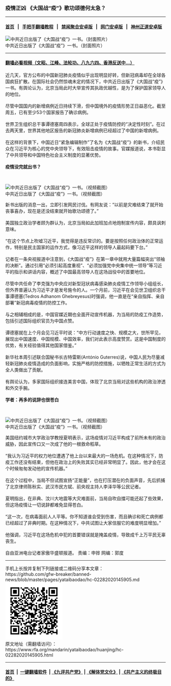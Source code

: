 ### 疫情正凶 《大国战“疫”》歌功颂德何太急？
------------------------

#### [首页](https://github.com/gfw-breaker/banned-news/blob/master/README.md) &nbsp;&nbsp;|&nbsp;&nbsp; [手把手翻墙教程](https://github.com/gfw-breaker/guides/wiki) &nbsp;&nbsp;|&nbsp;&nbsp; [禁闻聚合安卓版](https://github.com/gfw-breaker/bn-android) &nbsp;&nbsp;|&nbsp;&nbsp; [网门安卓版](https://github.com/oGate2/oGate) &nbsp;&nbsp;|&nbsp;&nbsp; [神州正道安卓版](https://github.com/SzzdOgate/update) 



<div id="headerimg">
 <img alt="中共近日出版了《大国战“疫”》一书。（封面照片）" src="https://www.rfa.org/mandarin/yataibaodao/huanjing/hc-02282020145905.html/daguozhanyi-692x450.jpg/@@images/307a0104-773c-4135-8a5d-4c002028e5f2.jpeg" title="中共近日出版了《大国战“疫”》一书。（封面照片）"/>
 <div id="headerimgcontents">
  <div id="headerimgcaption">
   <span>
    中共近日出版了《大国战“疫”》一书。（封面照片）
   </span>
   <!-- zoomattribute -->
  </div>
  <!-- headerimgcaption -->
 </div>
 <!-- headerimagecontents -->
</div>

<hr/>


#### [翻墙必看视频（文昭、江峰、法轮功、八九六四、香港反送中...）](https://github.com/gfw-breaker/banned-news/blob/master/pages/link3.md)

<div id="storytext">
 <div>
  <div class="slot_header">
  </div>
 </div>
 <p>
  近几天，官方公布的中国新冠肺炎疫情似乎出现明显好转，但新冠病毒却在全球各国疯狂扩散。在国际社会仍然惊魂未定的情况下，中共近日出版了《大国战“疫”》一书。有舆论认为，北京当局此时大举宣传其执政优越性，是为了保护国家领导人的地位。
  <br/>
  <br/>
  尽管中国国内的新增病例近日持续下滑，但中国境外的疫情形势正日益恶化。截至周五，已有至少53个国家报告了确诊病例。
  <br/>
  <br/>
  世界卫生组织总干事谭德塞周四表示，全球正处于疫情防控的“决定性时刻”。在过去两天里，世界其他地区报告的新冠肺炎新增病例已经超过了中国的新增病例。
  <br/>
  <br/>
  在这样的背景下，中国近日“紧急编辑制作”了名为《大国战“疫”》的新书，介绍民众在习近平为核心的党中央领导下，有效阻击疫情的故事。官媒报道说，本书彰显了中共领导和中国特色社会主义制度的显著优势。
  <br/>
  <br/>
  <b>
   疫情没完就出书？
  </b>
 </p>
 <p>
  <b>
  </b>
  <br/>
  <div class="image-inline captioned" style="width:622px;">
   <div style="width:622px;">
    <img alt="中共近日出版了《大国战“疫”》一书。（视频截图）" src="https://www.rfa.org/mandarin/yataibaodao/huanjing/hc-02282020145905.html/1582718124704_132.png" title="中共近日出版了《大国战“疫”》一书。（视频截图）"/>
   </div>
   <div class="image-caption">
    <span style="width:622px;">
     中共近日出版了《大国战“疫”》一书。（视频截图）
    </span>
    <span class="copyright">
    </span>
   </div>
  </div>
 </p>
 <p>
  新书出版的消息一出，立即引发网民讨伐。有网友说：“以前是灾难结束了就开始丧事喜办，现在是还没结束就开始歌功颂德了。”
  <br/>
  <br/>
  美国独立政治学者顾为群认为，北京当局如此加班加点地炮制宣传内容，颇具讽刺意味。
  <br/>
  <br/>
  “在这个节点上吹嘘习近平，我觉得是违反常识的。要是按照任何政治体的正常运作，特别是民主国家的运作方式，像习近平这样的领导人最起码要下台。”
  <br/>
  <br/>
  记者在一条央视报道中注意到，《大国战“疫”》在第一章中就用大量篇幅突出“领袖的决断”。通过引用“必须引起高度重视”、“必须加强党中央集中统一领导”等习近平的指示和讲话内容，概述了中国最高领导人在这场战役中的首要地位。
  <br/>
  <br/>
  尽管中共任命了李克强为中央应对新型冠状病毒感染肺炎疫情工作领导小组组长，但外界普遍认为习近平才是发号施令的人。一个月前，习近平在会见世卫组织总干事谭德塞(Tedros Adhanom Ghebreyesus)时强调，他一直是在“亲自指挥、亲自部署”新冠病毒疫情的防控工作。
  <br/>
  <br/>
  与之相辅相成的是，中国官媒近期也全面开动宣传机器，为当局的防疫工作造势，包括引述国际组织官员为中国点赞。
  <br/>
  <br/>
  谭德塞就在上个月会见习近平时说：“中方行动速度之快、规模之大，世所罕见，展现出中国速度、中国规模、中国效率，我们对此表示高度赞赏。这是中国制度的优势，有关经验值得其他国家借鉴。”
  <br/>
  <br/>
  新华社本周引述联合国秘书长古特雷斯(António Guterres)说，中国人民为尽量减轻新冠肺炎疫情造成的负面影响，实施严格的防控措施，以牺牲正常生活的方式为全人类做出了贡献。
  <br/>
  <br/>
  有舆论认为，多家国际组织接连美言中国，体现了北京当局对这些机构的政治渗透和外交手腕。
  <br/>
  <br/>
  <b>
   学者：再多的说辞也很苍白
  </b>
 </p>
 <p>
  <b>
  </b>
  <br/>
  <div class="image-inline captioned" style="width:622px;">
   <div style="width:622px;">
    <img alt="中共近日出版了《大国战“疫”》一书。（视频截图）" src="https://www.rfa.org/mandarin/yataibaodao/huanjing/hc-02282020145905.html/unnamed.jpg" title="中共近日出版了《大国战“疫”》一书。（视频截图）"/>
   </div>
   <div class="image-caption">
    <span style="width:622px;">
     中共近日出版了《大国战“疫”》一书。（视频截图）
    </span>
    <span class="copyright">
    </span>
   </div>
  </div>
 </p>
 <p>
  美国纽约城市大学政治学教授夏明表示，这场疫情对习近平构成了前所未有的政治威胁，因此宣传口又一次成了他的一根救命稻草。
  <br/>
  <br/>
  “我认为习近平的权力地位遭遇了他上台以来最大的一场危机。在这种情况下，防疫工作还没有结束，但他在政治上的失败其实已经非常明显了。因此，他才会在这个时候匆匆发动他的宣传机器。”
  <br/>
  <br/>
  在这个过程中，当局不但试图宣扬“正能量”，也在打压潜在的负面声音，先后抓捕了北京律师陈秋实、武汉市民方斌、前央视主持人李泽华等公民记者。
  <br/>
  <br/>
  夏明指出，在非典、汶川大地震等大灾难面前，当局自吹自擂可能还起了些效果，但这场疫情让一切说辞都难免显得苍白。
  <br/>
  <br/>
  “这一次，在病毒面前人人平等。你不知道谁会受到伤害，而且确诊和死亡病例都已经超过了非典时期。在这种情况下，中共试图让大家信服它的难度明显增加。”
  <br/>
  <br/>
  他强调，习近平在这场危机中犯的首要错误就是掩盖疫情，导致成千上万平民无辜丧生。
  <br/>
  <br/>
  自由亚洲电台记者家傲华盛顿报道。 责编：申铧 网编：郭度
 </p>
</div>

<hr/>
手机上长按并复制下列链接或二维码分享本文章：<br/>
https://github.com/gfw-breaker/banned-news/blob/master/pages/yataibaodao/hc-02282020145905.md <br/>
<a href='https://github.com/gfw-breaker/banned-news/blob/master/pages/yataibaodao/hc-02282020145905.md'><img src='https://github.com/gfw-breaker/banned-news/blob/master/pages/yataibaodao/hc-02282020145905.md.png'/></a> <br/>
原文地址（需翻墙访问）：https://www.rfa.org/mandarin/yataibaodao/huanjing/hc-02282020145905.html


------------------------
#### [首页](https://github.com/gfw-breaker/banned-news/blob/master/README.md) &nbsp;|&nbsp; [一键翻墙软件](https://github.com/gfw-breaker/nogfw/blob/master/README.md) &nbsp;| [《九评共产党》](https://github.com/gfw-breaker/9ping.md/blob/master/README.md#九评之一评共产党是什么) | [《解体党文化》](https://github.com/gfw-breaker/jtdwh.md/blob/master/README.md) | [《共产主义的终极目的》](https://github.com/gfw-breaker/gczydzjmd.md/blob/master/README.md)


<img src='http://gfw-breaker.win/banned-news/pages/yataibaodao/hc-02282020145905.md' width='0px' height='0px'/>